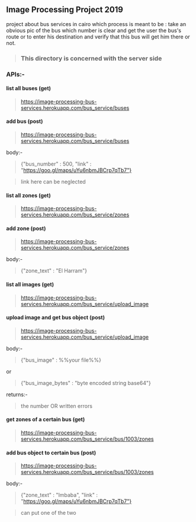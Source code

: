 ## Image Processing Project 2019
project about bus services in cairo which process is meant to be : 
take an obvious pic of the bus which number is clear and get the user the bus's route or to enter his destination and verify that this bus will get him there or not.

>### This directory is concerned with the server side

### APIs:-

#### list all buses (get)
>https://image-processing-bus-services.herokuapp.com/bus_service/buses

#### add bus (post)
>https://image-processing-bus-services.herokuapp.com/bus_service/buses

body:-
>{"bus_number" : 500, "link" : "https://goo.gl/maps/uYu6nbmJBCrp7qTb7"}

>link here can be neglected

#### list all zones (get)
>https://image-processing-bus-services.herokuapp.com/bus_service/zones

#### add zone (post)
>https://image-processing-bus-services.herokuapp.com/bus_service/zones

body:-
>{"zone_text" : "El Harram"}

#### list all images (get)
>https://image-processing-bus-services.herokuapp.com/bus_service/upload_image

#### upload image and get bus object (post)
>https://image-processing-bus-services.herokuapp.com/bus_service/upload_image

body:-
>{"bus_image" : %%your file%%}

or

>{"bus_image_bytes" : "byte encoded string base64"}

returns:-
>the number OR
>written errors

#### get zones of a certain bus (get)
>https://image-processing-bus-services.herokuapp.com/bus_service/bus/1003/zones

#### add bus object to certain bus (post)
>https://image-processing-bus-services.herokuapp.com/bus_service/bus/1003/zones

body:-
>{"zone_text" : "Imbaba", "link" : "https://goo.gl/maps/uYu6nbmJBCrp7qTb7"}

>can put one of the two
 
